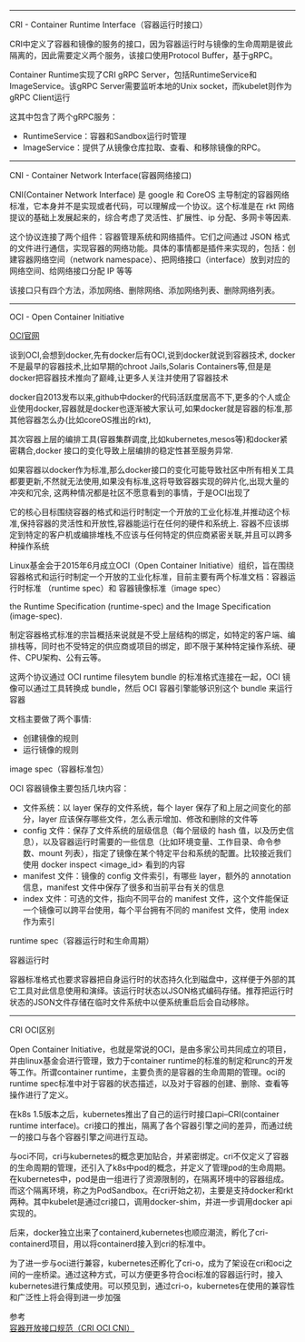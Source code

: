 







---------------------------------------------------------------------------------------------------------------------




CRI - Container Runtime Interface（容器运行时接口）

CRI中定义了容器和镜像的服务的接口，因为容器运行时与镜像的生命周期是彼此隔离的，因此需要定义两个服务，该接口使用Protocol Buffer，基于gRPC。

Container Runtime实现了CRI gRPC Server，包括RuntimeService和ImageService。该gRPC Server需要监听本地的Unix socket，而kubelet则作为gRPC Client运行


这其中包含了两个gRPC服务：
- RuntimeService：容器和Sandbox运行时管理
- ImageService：提供了从镜像仓库拉取、查看、和移除镜像的RPC。


---------------------------------------------------------------------------------------------------------------------


CNI - Container Network Interface(容器网络接口)

CNI(Container Network Interface) 是 google 和 CoreOS 主导制定的容器网络标准，它本身并不是实现或者代码，可以理解成一个协议。这个标准是在 rkt 网络提议的基础上发展起来的，综合考虑了灵活性、扩展性、ip 分配、多网卡等因素.

这个协议连接了两个组件：容器管理系统和网络插件。它们之间通过 JSON 格式的文件进行通信，实现容器的网络功能。具体的事情都是插件来实现的，包括：创建容器网络空间（network namespace）、把网络接口（interface）放到对应的网络空间、给网络接口分配 IP 等等

该接口只有四个方法，添加网络、删除网络、添加网络列表、删除网络列表。



---------------------------------------------------------------------------------------------------------------------

OCI - Open Container Initiative

[OCI官网](https://opencontainers.org/)


谈到OCI,会想到docker,先有docker后有OCI,说到docker就说到容器技术, docker不是最早的容器技术,比如早期的chroot Jails,Solaris Containers等,但是是docker把容器技术推向了巅峰,让更多人关注并使用了容器技术

docker自2013发布以来,github中docker的代码活跃度居高不下,更多的个人或企业使用docker,容器就是docker也逐渐被大家认可,如果docker就是容器的标准,那其他容器怎么办(比如coreOS推出的rkt),

其次容器上层的编排工具(容器集群调度,比如kubernetes,mesos等)和docker紧密耦合,docker 接口的变化导致上层编排的稳定性甚至服务异常.


如果容器以docker作为标准,那么docker接口的变化可能导致社区中所有相关工具都要更新,不然就无法使用,如果没有标准,这将导致容器实现的碎片化,出现大量的冲突和冗余,
这两种情况都是社区不愿意看到的事情，于是OCI出现了

它的核心目标围绕容器的格式和运行时制定一个开放的工业化标准,并推动这个标准,保持容器的灵活性和开放性,容器能运行在任何的硬件和系统上.
容器不应该绑定到特定的客户机或编排堆栈,不应该与任何特定的供应商紧密关联,并且可以跨多种操作系统





Linux基金会于2015年6月成立OCI（Open Container Initiative）组织，旨在围绕容器格式和运行时制定一个开放的工业化标准，目前主要有两个标准文档：容器运行时标准 （runtime spec）和 容器镜像标准（image spec）

the Runtime Specification (runtime-spec) and the Image Specification (image-spec).

制定容器格式标准的宗旨概括来说就是不受上层结构的绑定，如特定的客户端、编排栈等，同时也不受特定的供应商或项目的绑定，即不限于某种特定操作系统、硬件、CPU架构、公有云等。


这两个协议通过 OCI runtime filesytem bundle 的标准格式连接在一起，OCI 镜像可以通过工具转换成 bundle，然后 OCI 容器引擎能够识别这个 bundle 来运行容器


文档主要做了两个事情:
- 创建镜像的规则
- 运行镜像的规则



image spec（容器标准包）

OCI 容器镜像主要包括几块内容：
- 文件系统：以 layer 保存的文件系统，每个 layer 保存了和上层之间变化的部分，layer 应该保存哪些文件，怎么表示增加、修改和删除的文件等
- config 文件：保存了文件系统的层级信息（每个层级的 hash 值，以及历史信息），以及容器运行时需要的一些信息（比如环境变量、工作目录、命令参数、mount 列表），指定了镜像在某个特定平台和系统的配置。比较接近我们使用 docker inspect <image_id> 看到的内容
- manifest 文件：镜像的 config 文件索引，有哪些 layer，额外的 annotation 信息，manifest 文件中保存了很多和当前平台有关的信息
- index 文件：可选的文件，指向不同平台的 manifest 文件，这个文件能保证一个镜像可以跨平台使用，每个平台拥有不同的 manifest 文件，使用 index 作为索引





runtime spec（容器运行时和生命周期）

容器运行时

容器标准格式也要求容器把自身运行时的状态持久化到磁盘中，这样便于外部的其它工具对此信息使用和演绎。该运行时状态以JSON格式编码存储。推荐把运行时状态的JSON文件存储在临时文件系统中以便系统重启后会自动移除。




---------------------------------------------------------------------------------------------------------------------



CRI OCI区别

Open Container Initiative，也就是常说的OCI，是由多家公司共同成立的项目，并由linux基金会进行管理，致力于container runtime的标准的制定和runc的开发等工作。所谓container runtime，主要负责的是容器的生命周期的管理。oci的runtime spec标准中对于容器的状态描述，以及对于容器的创建、删除、查看等操作进行了定义。

在k8s 1.5版本之后，kubernetes推出了自己的运行时接口api–CRI(container runtime interface)。cri接口的推出，隔离了各个容器引擎之间的差异，而通过统一的接口与各个容器引擎之间进行互动。

与oci不同，cri与kubernetes的概念更加贴合，并紧密绑定。cri不仅定义了容器的生命周期的管理，还引入了k8s中pod的概念，并定义了管理pod的生命周期。在kubernetes中，pod是由一组进行了资源限制的，在隔离环境中的容器组成。而这个隔离环境，称之为PodSandbox。在cri开始之初，主要是支持docker和rkt两种。其中kubelet是通过cri接口，调用docker-shim，并进一步调用docker api实现的。

后来，docker独立出来了containerd,kubernetes也顺应潮流，孵化了cri-containerd项目，用以将containerd接入到cri的标准中。


为了进一步与oci进行兼容，kubernetes还孵化了cri-o，成为了架设在cri和oci之间的一座桥梁。通过这种方式，可以方便更多符合oci标准的容器运行时，接入kubernetes进行集成使用。可以预见到，通过cri-o，kubernetes在使用的兼容性和广泛性上将会得到进一步加强






参考  
[容器开放接口规范（CRI OCI CNI）](https://www.jianshu.com/p/62e71584d1cb)



